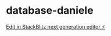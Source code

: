 # database-daniele

[Edit in StackBlitz next generation editor ⚡️](https://stackblitz.com/~/github.com/devilxcv2/database-daniele)